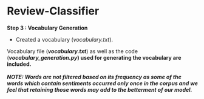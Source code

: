 # Review-Classifier
<b>Step 3 : Vocabulary Generation</b>
<ul>
<li>Created a vocabulary (<i>vocabulary.txt</i>).</li>
</ul>
Vocabulary file (<b><i>vocabulary.txt</i></b>) as well as the code (<b><i>vocabulary_generation.py</i><b>) used for generating the vocabulary are included. <br/><br/>
<i>NOTE: Words are not filtered based on its frequency as some of the words which contain sentiments occurred only once in the corpus and we feel that retaining those words may add to the betterment of our model.</i>



